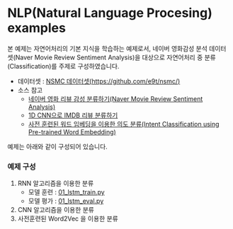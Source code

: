 # NLP(Natural Language Procesing) examples

본 예제는 자연어처리의 기본 지식을 학습하는 예제로서, 네이버 영화감성 분석 데이터셋(Naver Movie Review Sentiment Analysis)을 대상으로 
자연어처리 중 분류(Classification)를 주제로 구성하였습니다.
- 데이터셋 : [NSMC 데이터셋(https://github.com/e9t/nsmc/)](https://github.com/e9t/nsmc/)
- 소스 참고 
    - [네이버 영화 리뷰 감성 분류하기(Naver Movie Review Sentiment Analysis)](https://wikidocs.net/44249) <br>
    - [1D CNN으로 IMDB 리뷰 분류하기](https://wikidocs.net/80783) <br>
    - [사전 훈련된 워드 임베딩을 이용한 의도 분류(Intent Classification using Pre-trained Word Embedding)](https://wikidocs.net/86083) <br>

예제는 아래와 같이 구성되어 있습니다.

### 예제 구성
1. RNN 알고리즘을 이용한 분류 
    - 모델 훈련 : [01_lstm_train.py](https://github.com/rightlit/nlp/blob/main/examples/01_lstm_train.py)
    - 모델 평가 : [01_lstm_eval.py](https://github.com/rightlit/nlp/blob/main/examples/01_lstm_eval.py)
2. CNN 알고리즘을 이용한 분류 
3. 사전훈련된 Word2Vec 을 이용한 분류


